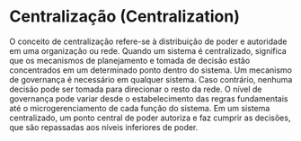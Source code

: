 # Centralização (Centralization)

O conceito de centralização refere-se à distribuição de poder e autoridade em uma organização ou rede. Quando um sistema é centralizado, significa que os mecanismos de planejamento e tomada de decisão estão concentrados em um determinado ponto dentro do sistema. Um mecanismo de governança é necessário em qualquer sistema. Caso contrário, nenhuma decisão pode ser tomada para direcionar o resto da rede. O nível de governança pode variar desde o estabelecimento das regras fundamentais até o microgerenciamento de cada função do sistema. Em um sistema centralizado, um ponto central de poder autoriza e faz cumprir as decisões, que são repassadas aos níveis inferiores de poder.
